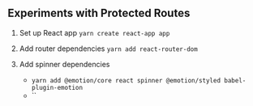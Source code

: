 ## Experiments with Protected Routes

1) Set up React app `yarn create react-app app`

2) Add router dependencies  `yarn add react-router-dom`

3) Add spinner dependencies
    - `yarn add @emotion/core react spinner @emotion/styled babel-plugin-emotion`
    - ``